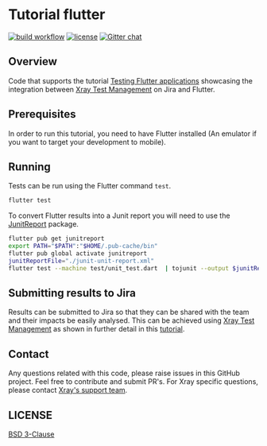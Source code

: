 # Tutorial flutter
[![build workflow](https://github.com/Xray-App/tutorial-flutter/actions/workflows/main.yml/badge.svg)](https://github.com/Xray-App/tutorial-flutter/actions/workflows/main.yml)
[![license](https://img.shields.io/badge/License-BSD%203--Clause-green.svg)](https://opensource.org/licenses/BSD-3-Clause)
[![Gitter chat](https://badges.gitter.im/gitterHQ/gitter.png)](https://gitter.im/Xray-App/community)

## Overview

Code that supports the tutorial [Testing Flutter applications](https://docs.getxray.app/display/XRAYCLOUD/Testing+Flutter+Applications) showcasing the integration between [Xray Test Management](https://www.getxray.app/) on Jira and Flutter.

## Prerequisites

In order to run this tutorial, you need to have Flutter installed (An emulator if you want to target your development to mobile).

## Running

Tests can be run using the Flutter command `test`.

```bash
flutter test
```

To convert Flutter results into a Junit report you will need to use the [JunitReport](https://pub.dev/packages/junitreport) package.

```bash
flutter pub get junitreport
export PATH="$PATH":"$HOME/.pub-cache/bin"
flutter pub global activate junitreport 
junitReportFile="./junit-unit-report.xml"
flutter test --machine test/unit_test.dart  | tojunit --output $junitReportFile
```

## Submitting results to Jira

Results can be submitted to Jira so that they can be shared with the team and their impacts be easily analysed.
This can be achieved using [Xray Test Management](https://www.getxray.app/) as shown in further detail in this [tutorial](https://docs.getxray.app/display/XRAYCLOUD/Testing+Flutter+Applications).

## Contact

Any questions related with this code, please raise issues in this GitHub project. Feel free to contribute and submit PR's.
For Xray specific questions, please contact [Xray's support team](https://jira.getxray.app/servicedesk/customer/portal/2).


## LICENSE

[BSD 3-Clause](LICENSE)
